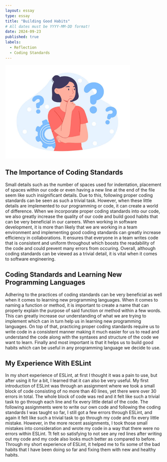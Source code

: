 ```yaml
---
layout: essay
type: essay
title: "Building Good Habits"
# All dates must be YYYY-MM-DD format!
date: 2024-09-23
published: true
labels:
  - Reflection
  - Coding Standards
---
```


<img width="400px" class="rounded float-start pe-4" src="../img/Reflection.jpg">

## The Importance of Coding Standards 

Small details such as the number of spaces used for indentation, placement of spaces within our code or even having a new line at the end of the file seem like such insignificant details. Due to this, following proper coding standards can be seen as such a trivial task. However, when these little details are implemented to our programming or code, it can create a world of difference. When we incorporate proper coding standards into our code, we also greatly increase the quality of our code and build good habits that can be very beneficial in our careers. When working in software development, it is more than likely that we are working in a team environment and implementing good coding standards can greatly increase efficiency in collaborations. It ensures that everyone in a team writes code that is consistent and uniform throughout which boosts the readability of the code and could prevent many errors from occuring. Overall, although coding standards can be viewed as a trivial detail, it is vital when it comes to software engineering. 

## Coding Standards and Learning New Programming Languages

Adhering to the practices of coding standards can be very beneficial as well when it comes to learning new programming languages. When it comes to naming a function or method, it is important to create a name that can properly explain the purpose of said function or method within a few words. This can greatly increase our understanding of what we are trying to implement which can in turn help us in learning new programming languages. On top of that, practicing proper coding standards require us to write code in a consistent manner making it much easier for us to read and understand the code along with the syntaxes and structure of the code we want to learn. Finally and most important is that it helps us to build good habits which can be useful in any programming language we decide to use. 

## My Experience With ESLint

In my short experience of ESLint, at first I thought it was a pain to use, but after using it for a bit, I learned that it can also be very useful. My first introduction of ESLint was through an assignment where we took a small block of code consisting of no more than 40 lines, yet there were over 30 errors in total. The whole block of code was red and it felt like such a trivial task to go through each line and fix every little detail of the code. The following assignments were to write our own code and following the coding standards I was taught so far, I still got a few errors through ESLint, and again it felt like such a trivial task to go through my code and fix every little mistake. However, in the more recent assignments, I took those small mistakes into consideration and wrote my code in a way that there were no errors within ESLint. Tt felt so satisfying to not see any red lines after writing out my code and my code also looks much better as compared to before. Through my short experience of ESLint, it helped me to fix some of the bad habits that I have been doing so far and fixing them with new and healthy habits. 
